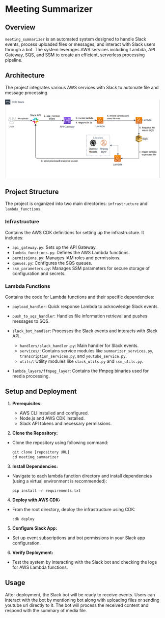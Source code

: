 # Meeting Summarizer

## Overview
`meeting_summarizer` is an automated system designed to handle Slack events, process uploaded files or messages, and interact with Slack users through a bot. The system leverages AWS services including Lambda, API Gateway, SQS, and SSM to create an efficient, serverless processing pipeline.

## Architecture
The project integrates various AWS services with Slack to automate file and message processing. 

![Meeting Minutes Architecture Diagram](architecture_diagram/aws.png "Architecture Diagram for Meeting Meenutes")

## Project Structure
The project is organized into two main directories: `infrastructure` and `lambda_functions`.

### Infrastructure
Contains the AWS CDK definitions for setting up the infrastructure. It includes:

- `api_gateway.py`: Sets up the API Gateway.
- `lambda_functions.py`: Defines the AWS Lambda functions.
- `permissions.py`: Manages IAM roles and permissions.
- `queues.py`: Configures the SQS queues.
- `ssm_parameters.py`: Manages SSM parameters for secure storage of configuration and secrets.

### Lambda Functions
Contains the code for Lambda functions and their specific dependencies:

- `payload_handler`: Quick response Lambda to acknowledge Slack events.
- `push_to_sqs_handler`: Handles file information retrieval and pushes messages to SQS.
- `slack_bot_handler`: Processes the Slack events and interacts with Slack API.
  - `handlers/slack_handler.py`: Main handler for Slack events.
  - `services/`: Contains service modules like `summarizer_services.py`, `transcription_services.py`, and `youtube_service.py`.
  - `utils/`: Utility modules like `slack_utils.py` and `ssm_utils.py`.

- `lambda_layers/ffmpeg_layer`: Contains the ffmpeg binaries used for media processing.

## Setup and Deployment
1. **Prerequisites:**
   - AWS CLI installed and configured.
   - Node.js and AWS CDK installed.
   - Slack API tokens and necessary permissions.

2. **Clone the Repository:**
  - Clone the repository using following command:
    ```
    git clone [repository URL]
    cd meeting_summarizer
    ```


3. **Install Dependencies:**
  - Navigate to each lambda function directory and install dependencies (using a virtual environment is recommended):
    ```
    pip install -r requirements.txt
    ```

4. **Deploy with AWS CDK:**
  - From the root directory, deploy the infrastructure using CDK:
    ```
    cdk deploy
    ```

5. **Configure Slack App:**
- Set up event subscriptions and bot permissions in your Slack app configuration.

6. **Verify Deployment:**
- Test the system by interacting with the Slack bot and checking the logs for AWS Lambda functions.

## Usage
After deployment, the Slack bot will be ready to receive events. Users can interact with the bot by mentioning bot along with uploading files or sending youtube url directly to it. The bot will process the received content and respond with the summary of media file.